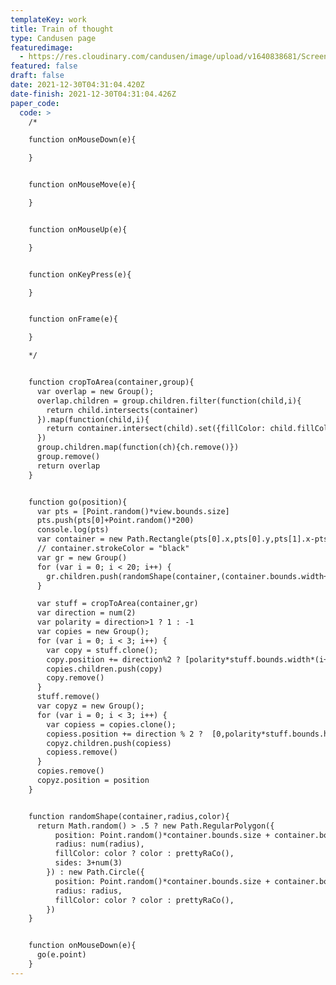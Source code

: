 ```yaml
---
templateKey: work
title: Train of thought
type: Candusen page
featuredimage:
  - https://res.cloudinary.com/candusen/image/upload/v1640838681/Screen_Shot_2021-12-29_at_11.30.57_PM_ed0l08.png
featured: false
draft: false
date: 2021-12-30T04:31:04.420Z
date-finish: 2021-12-30T04:31:04.426Z
paper_code:
  code: >
    /*

    function onMouseDown(e){

    }


    function onMouseMove(e){

    }


    function onMouseUp(e){

    }


    function onKeyPress(e){

    }


    function onFrame(e){

    }

    */


    function cropToArea(container,group){
      var overlap = new Group();
      overlap.children = group.children.filter(function(child,i){
        return child.intersects(container)
      }).map(function(child,i){
        return container.intersect(child).set({fillColor: child.fillColor,strokeWidth: 0})
      })
      group.children.map(function(ch){ch.remove()})
      group.remove()
      return overlap
    }


    function go(position){
      var pts = [Point.random()*view.bounds.size]
      pts.push(pts[0]+Point.random()*200)
      console.log(pts)
      var container = new Path.Rectangle(pts[0].x,pts[0].y,pts[1].x-pts[0].x,pts[1].y-pts[0].y)
      // container.strokeColor = "black"
      var gr = new Group()
      for (var i = 0; i < 20; i++) {
        gr.children.push(randomShape(container,(container.bounds.width+container.bounds.height)/4))
      }

      var stuff = cropToArea(container,gr)
      var direction = num(2)
      var polarity = direction>1 ? 1 : -1
      var copies = new Group();
      for (var i = 0; i < 3; i++) {
        var copy = stuff.clone();
        copy.position += direction%2 ? [polarity*stuff.bounds.width*(i+1),0] : [0,polarity*stuff.bounds.height*(i+1)]
        copies.children.push(copy)
        copy.remove()
      }
      stuff.remove()
      var copyz = new Group();
      for (var i = 0; i < 3; i++) {
        var copiess = copies.clone();
        copiess.position += direction % 2 ?  [0,polarity*stuff.bounds.height*(i+1)] : [polarity*stuff.bounds.width*(i+1),0]
        copyz.children.push(copiess)
        copiess.remove()
      }
      copies.remove()
      copyz.position = position
    }


    function randomShape(container,radius,color){
      return Math.random() > .5 ? new Path.RegularPolygon({
          position: Point.random()*container.bounds.size + container.bounds.topLeft,
          radius: num(radius),
          fillColor: color ? color : prettyRaCo(),
          sides: 3+num(3)
        }) : new Path.Circle({
          position: Point.random()*container.bounds.size + container.bounds.topLeft,
          radius: radius,
          fillColor: color ? color : prettyRaCo(),
        })
    }


    function onMouseDown(e){
      go(e.point)
    }
---
```

